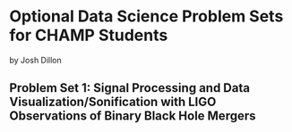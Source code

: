 # Optional Data Science Problem Sets for CHAMP Students
by Josh Dillon

## Problem Set 1: Signal Processing and Data Visualization/Sonification with LIGO Observations of Binary Black Hole Mergers

